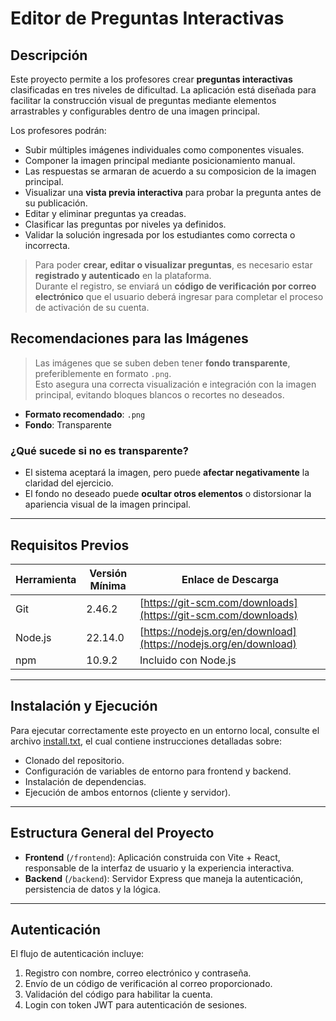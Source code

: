 # Editor de Preguntas Interactivas

## Descripción

Este proyecto permite a los profesores crear **preguntas interactivas** clasificadas en tres niveles de dificultad. La aplicación está diseñada para facilitar la construcción visual de preguntas mediante elementos arrastrables y configurables dentro de una imagen principal.

Los profesores podrán:

- Subir múltiples imágenes individuales como componentes visuales.
- Componer la imagen principal mediante posicionamiento manual.
- Las respuestas se armaran de acuerdo a su composicion de la imagen principal.
- Visualizar una **vista previa interactiva** para probar la pregunta antes de su publicación.
- Editar y eliminar preguntas ya creadas.
- Clasificar las preguntas por niveles ya definidos.
- Validar la solución ingresada por los estudiantes como correcta o incorrecta.

> Para poder **crear, editar o visualizar preguntas**, es necesario estar **registrado y autenticado** en la plataforma.  
> Durante el registro, se enviará un **código de verificación por correo electrónico** que el usuario deberá ingresar para completar el proceso de activación de su cuenta.

## Recomendaciones para las Imágenes

> Las imágenes que se suben deben tener **fondo transparente**, preferiblemente en formato `.png`.  
> Esto asegura una correcta visualización e integración con la imagen principal, evitando bloques blancos o recortes no deseados.

- **Formato recomendado**: `.png`
- **Fondo**: Transparente

### ¿Qué sucede si no es transparente?

- El sistema aceptará la imagen, pero puede **afectar negativamente** la claridad del ejercicio.
- El fondo no deseado puede **ocultar otros elementos** o distorsionar la apariencia visual de la imagen principal.

---

## Requisitos Previos

| Herramienta | Versión Mínima | Enlace de Descarga                                               |
| ----------- | -------------- | ---------------------------------------------------------------- |
| Git         | 2.46.2         | [https://git-scm.com/downloads](https://git-scm.com/downloads)   |
| Node.js     | 22.14.0        | [https://nodejs.org/en/download](https://nodejs.org/en/download) |
| npm         | 10.9.2         | Incluido con Node.js                                             |

---

## Instalación y Ejecución

Para ejecutar correctamente este proyecto en un entorno local, consulte el archivo [install.txt](./install.txt), el cual contiene instrucciones detalladas sobre:

- Clonado del repositorio.
- Configuración de variables de entorno para frontend y backend.
- Instalación de dependencias.
- Ejecución de ambos entornos (cliente y servidor).

---

## Estructura General del Proyecto

- **Frontend** (`/frontend`): Aplicación construida con Vite + React, responsable de la interfaz de usuario y la experiencia interactiva.
- **Backend** (`/backend`): Servidor Express que maneja la autenticación, persistencia de datos y la lógica.

---

## Autenticación

El flujo de autenticación incluye:

1. Registro con nombre, correo electrónico y contraseña.
2. Envío de un código de verificación al correo proporcionado.
3. Validación del código para habilitar la cuenta.
4. Login con token JWT para autenticación de sesiones.
